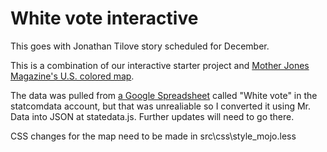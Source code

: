 White vote interactive
======================

This goes with Jonathan Tilove story scheduled for December.

This is a combination of our interactive starter project and [Mother Jones Magazine's U.S. colored map](https://github.com/motherjones/us-color-coded-map).

The data was pulled from [a Google Spreadsheet](https://docs.google.com/spreadsheets/d/1daB0OOX8mxKbQ8uSjnVA5Y6X74ApwLTh19dV22AwzsI/edit#gid=0) called "White vote" in the statcomdata account, but that was unrealiable so I converted it using Mr. Data into JSON at statedata.js. Further updates will need to go there.

CSS changes for the map need to be made in src\css\style_mojo.less


